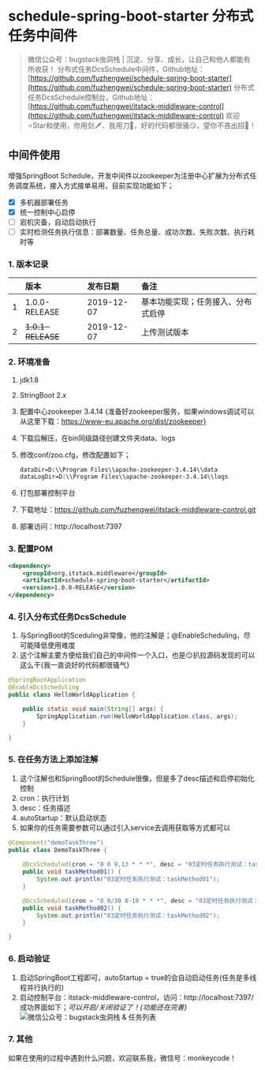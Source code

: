 # schedule-spring-boot-starter 分布式任务中间件


>微信公众号：bugstack虫洞栈 | 沉淀、分享、成长，让自己和他人都能有所收获！
分布式任务DcsSchedule中间件，Github地址：[https://github.com/fuzhengwei/schedule-spring-boot-starter](https://github.com/fuzhengwei/schedule-spring-boot-starter)
分布式任务DcsSchedule控制台，Github地址：[https://github.com/fuzhengwei/itstack-middleware-control](https://github.com/fuzhengwei/itstack-middleware-control)
欢迎⭐Star和使用，你用剑🗡、我用刀🔪，好的代码都很骚😏，望你不吝出招💨！

## 中间件使用

增强SpringBoot Schedule，开发中间件以zookeeper为注册中心扩展为分布式任务调度系统，接入方式接单易用，目前实现功能如下；

- [x]  多机器部署任务
- [x]  统一控制中心启停
- [ ]  宕机灾备，自动启动执行
- [ ]  实时检测任务执行信息：部署数量、任务总量、成功次数、失败次数、执行耗时等

### 1. 版本记录

|  |  版本   |    发布日期      |   备注 |
|:--------:|:---------|:---------|:---------|
| 1 | 1.0.0-RELEASE | 2019-12-07 |  基本功能实现；任务接入、分布式启停    |
| 2 | ~~1.0.1-RELEASE~~ | 2019-12-07 |  上传测试版本    |

### 2. 环境准备

1. jdk1.8 
2. StringBoot 2.x
3. 配置中心zookeeper 3.4.14 {准备好zookeeper服务，如果windows调试可以从这里下载：https://www-eu.apache.org/dist/zookeeper}
  1. 下载后解压，在bin同级路径创建文件夹data、logs
  2. 修改conf/zoo.cfg，修改配置如下；
    
	 ```xml
	 dataDir=D:\\Program Files\\apache-zookeeper-3.4.14\\data
	 dataLogDir=D:\\Program Files\\apache-zookeeper-3.4.14\\logs
	 ```

4. 打包部署控制平台
  1. 下载地址：https://github.com/fuzhengwei/itstack-middleware-control.git
  2. 部署访问：http://localhost:7397

### 3. 配置POM

```xml
<dependency>
    <groupId>org.itstack.middleware</groupId>
    <artifactId>schedule-spring-boot-starter</artifactId>
    <version>1.0.0-RELEASE</version>
</dependency>
```

### 4. 引入分布式任务DcsSchedule 
1. 与SpringBoot的Sceduling非常像，他的注解是；@EnableScheduling，尽可能降低使用难度
2. 这个注解主要方便给我们自己的中间件一个入口，也是😏扒拉源码发现的可以这么干{我一直说好的代码都很骚气}

```java
@SpringBootApplication
@EnableDcsScheduling
public class HelloWorldApplication {

    public static void main(String[] args) {
        SpringApplication.run(HelloWorldApplication.class, args);
    }

}
```

### 5. 在任务方法上添加注解

1. 这个注解也和SpringBoot的Schedule很像，但是多了desc描述和启停初始化控制
2. cron：执行计划
3. desc：任务描述
4. autoStartup：默认启动状态
5. 如果你的任务需要参数可以通过引入service去调用获取等方式都可以

```java
@Component("demoTaskThree")
public class DemoTaskThree {
	
    @DcsScheduled(cron = "0 0 9,13 * * *", desc = "03定时任务执行测试：taskMethod01", autoStartup = false)
    public void taskMethod01() {
        System.out.println("03定时任务执行测试：taskMethod01");
    }

    @DcsScheduled(cron = "0 0/30 8-10 * * *", desc = "03定时任务执行测试：taskMethod02", autoStartup = false)
    public void taskMethod02() {
        System.out.println("03定时任务执行测试：taskMethod02");
    }

}
```

### 6. 启动验证

1. 启动SpringBoot工程即可，autoStartup = true的会自动启动任务(任务是多线程并行执行的)
2. 启动控制平台：itstack-middleware-control，访问：http://localhost:7397/ 成功界面如下；*可以开启/关闭验证了！{功能还在完善}*
   ![微信公众号：bugstack虫洞栈 & 任务列表](https://imgconvert.csdnimg.cn/aHR0cHM6Ly9yYXcuZ2l0aHVidXNlcmNvbnRlbnQuY29tL2Z1emhlbmd3ZWkvZnV6aGVuZ3dlaS5naXRodWIuaW8vbWFzdGVyL2Fzc2V0cy9pbWFnZXMvcGljLWNvbnRlbnQvMjAxOS8xMS9pdHN0YWNrLW1pZGRsZXdhcmUtc2NoZWR1bGUtcmVsZWFzZS0wMS5wbmc?x-oss-process=image/format,png)
### 7. 其他
如果在使用的过程中遇到什么问题，欢迎联系我，微信号：monkeycode！


